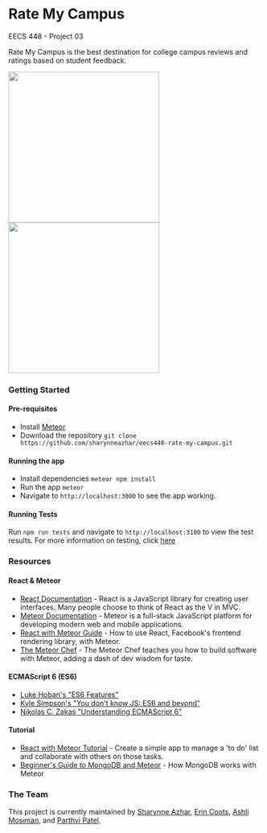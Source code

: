 # Rate My Campus

EECS 448 - Project 03

Rate My Campus is the best destination for college campus reviews and ratings
based on student feedback.

<a href="[http://i.imgur.com/tlfimbK.png]">
  <img src="http://i.imgur.com/tlfimbK.png" height="300" />
</a>
<a href="http://i.imgur.com/30UCTYa.png">
  <img src="http://i.imgur.com/30UCTYa.png" height="300" />
</a>

### Getting Started
#### Pre-requisites
- Install [Meteor][9]
- Download the repository
  `git clone https://github.com/sharynneazhar/eecs448-rate-my-campus.git`

#### Running the app
- Install dependencies `meteor npm install`
- Run the app `meteor`
- Navigate to `http://localhost:3000` to see the app working.

#### Running Tests
Run `npm run tests` and navigate to `http://localhost:3100` to view the test results. For more
information on testing, click [here][15]

### Resources
#### React & Meteor
- [React Documentation][4] - React is a JavaScript library for creating user
interfaces. Many people choose to think of React as the V in MVC.
- [Meteor Documentation][1] - Meteor is a full-stack JavaScript platform for
developing modern web and mobile applications.
- [React with Meteor Guide][2] - How to use React, Facebook's frontend
rendering library, with Meteor.
- [The Meteor Chef][13] - The Meteor Chef teaches you how to build software with Meteor, adding a dash of dev wisdom for taste.

#### ECMAScript 6 (ES6)
- [Luke Hoban's "ES6 Features"][10]
- [Kyle Simpson's "You don't know JS: ES6 and beyond"][11]
- [Nikolas C. Zakas "Understanding ECMAScript 6"][12]

#### Tutorial
- [React with Meteor Tutorial][3] - Create a simple app to manage a 'to do'
list and collaborate with others on those tasks.
- [Beginner's Guide to MongoDB and Meteor][14] - How MongoDB works with Meteor


### The Team
This project is currently maintained by [Sharynne Azhar][5], [Erin Coots][6],
[Ashli Mosiman][7], and [Parthvi Patel][8].


[1]: http://docs.meteor.com/#/full/
[2]: https://guide.meteor.com/react.html
[3]: https://www.meteor.com/tutorials/react/creating-an-app
[4]: https://facebook.github.io/react/docs/getting-started.html
[5]: https://github.com/sharynneazhar
[6]: https://github.com/erincoots
[7]: https://github.com/ashlimosiman
[8]: https://github.com/parthvip28
[9]: https://www.meteor.com/install
[10]: https://github.com/lukehoban/es6features#readme
[11]: https://github.com/getify/You-Dont-Know-JS/tree/master/es6%20%26%20beyond
[12]: https://github.com/nzakas/understandinges6
[13]: https://themeteorchef.com/
[14]: http://meteortips.com/first-meteor-tutorial/databases-part-1/
[15]: https://guide.meteor.com/testing.html
